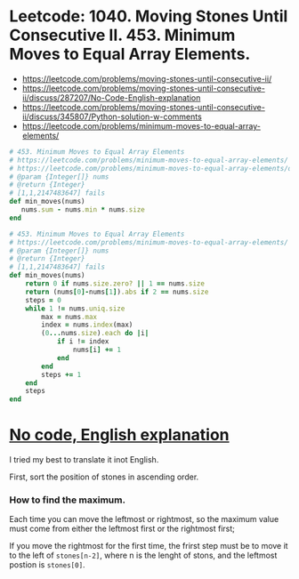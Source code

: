 # Leetcode: 1040. Moving Stones Until Consecutive II. 453. Minimum Moves to Equal Array Elements.

- https://leetcode.com/problems/moving-stones-until-consecutive-ii/
- https://leetcode.com/problems/moving-stones-until-consecutive-ii/discuss/287207/No-Code-English-explanation
- https://leetcode.com/problems/moving-stones-until-consecutive-ii/discuss/345807/Python-solution-w-comments
- https://leetcode.com/problems/minimum-moves-to-equal-array-elements/

```Ruby
# 453. Minimum Moves to Equal Array Elements
# https://leetcode.com/problems/minimum-moves-to-equal-array-elements/
# https://leetcode.com/problems/minimum-moves-to-equal-array-elements/discuss/491656/One-line-Python-solution-with-clear-explanation
# @param {Integer[]} nums
# @return {Integer}
# [1,1,2147483647] fails
def min_moves(nums)
   nums.sum - nums.min * nums.size
end

# 453. Minimum Moves to Equal Array Elements
# https://leetcode.com/problems/minimum-moves-to-equal-array-elements/
# @param {Integer[]} nums
# @return {Integer}
# [1,1,2147483647] fails
def min_moves(nums)
    return 0 if nums.size.zero? || 1 == nums.size
    return (nums[0]-nums[1]).abs if 2 == nums.size
    steps = 0
    while 1 != nums.uniq.size
        max = nums.max
        index = nums.index(max)
        (0...nums.size).each do |i|
            if i != index
                nums[i] += 1
            end
        end
        steps += 1
    end
    steps 
end
```

# [No code, English explanation](https://leetcode.com/problems/moving-stones-until-consecutive-ii/discuss/287207/No-Code-English-explanation)

I tried my best to translate it inot English.

First, sort the position of stones in ascending order.

### How to find the maximum.

Each time you can move the leftmost or rightmost, so the maximum value must come from either the leftmost first or the rightmost first;

If you move the rightmost for the first time, the frirst step must be to move it to the left of `stones[n-2]`, where n is the lenght of stons, and the leftmost postion is `stones[0]`.